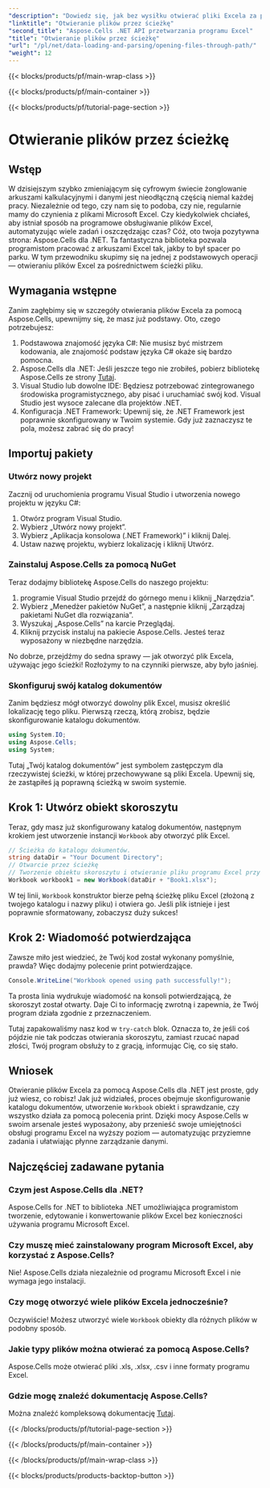 ```yaml
---
"description": "Dowiedz się, jak bez wysiłku otwierać pliki Excela za pomocą Aspose.Cells dla .NET, korzystając ze szczegółowego przewodnika krok po kroku."
"linktitle": "Otwieranie plików przez ścieżkę"
"second_title": "Aspose.Cells .NET API przetwarzania programu Excel"
"title": "Otwieranie plików przez ścieżkę"
"url": "/pl/net/data-loading-and-parsing/opening-files-through-path/"
"weight": 12
---
```


{{< blocks/products/pf/main-wrap-class >}}

{{< blocks/products/pf/main-container >}}

{{< blocks/products/pf/tutorial-page-section >}}

# Otwieranie plików przez ścieżkę

## Wstęp
W dzisiejszym szybko zmieniającym się cyfrowym świecie żonglowanie arkuszami kalkulacyjnymi i danymi jest nieodłączną częścią niemal każdej pracy. Niezależnie od tego, czy nam się to podoba, czy nie, regularnie mamy do czynienia z plikami Microsoft Excel. Czy kiedykolwiek chciałeś, aby istniał sposób na programowe obsługiwanie plików Excel, automatyzując wiele zadań i oszczędzając czas? Cóż, oto twoja pozytywna strona: Aspose.Cells dla .NET. Ta fantastyczna biblioteka pozwala programistom pracować z arkuszami Excel tak, jakby to był spacer po parku. W tym przewodniku skupimy się na jednej z podstawowych operacji — otwieraniu plików Excel za pośrednictwem ścieżki pliku.
## Wymagania wstępne
 
Zanim zagłębimy się w szczegóły otwierania plików Excela za pomocą Aspose.Cells, upewnijmy się, że masz już podstawy. Oto, czego potrzebujesz:
1. Podstawowa znajomość języka C#: Nie musisz być mistrzem kodowania, ale znajomość podstaw języka C# okaże się bardzo pomocna.
2. Aspose.Cells dla .NET: Jeśli jeszcze tego nie zrobiłeś, pobierz bibliotekę Aspose.Cells ze strony [Tutaj](https://releases.aspose.com/cells/net/).
3. Visual Studio lub dowolne IDE: Będziesz potrzebować zintegrowanego środowiska programistycznego, aby pisać i uruchamiać swój kod. Visual Studio jest wysoce zalecane dla projektów .NET.
4. Konfiguracja .NET Framework: Upewnij się, że .NET Framework jest poprawnie skonfigurowany w Twoim systemie.
Gdy już zaznaczysz te pola, możesz zabrać się do pracy!
## Importuj pakiety
### Utwórz nowy projekt
Zacznij od uruchomienia programu Visual Studio i utworzenia nowego projektu w języku C#:
1. Otwórz program Visual Studio.
2. Wybierz „Utwórz nowy projekt”.
3. Wybierz „Aplikacja konsolowa (.NET Framework)” i kliknij Dalej.
4. Ustaw nazwę projektu, wybierz lokalizację i kliknij Utwórz.
### Zainstaluj Aspose.Cells za pomocą NuGet
Teraz dodajmy bibliotekę Aspose.Cells do naszego projektu:
1. programie Visual Studio przejdź do górnego menu i kliknij „Narzędzia”.
2. Wybierz „Menedżer pakietów NuGet”, a następnie kliknij „Zarządzaj pakietami NuGet dla rozwiązania”.
3. Wyszukaj „Aspose.Cells” na karcie Przeglądaj.
4. Kliknij przycisk instaluj na pakiecie Aspose.Cells. 
Jesteś teraz wyposażony w niezbędne narzędzia.

No dobrze, przejdźmy do sedna sprawy — jak otworzyć plik Excela, używając jego ścieżki! Rozłożymy to na czynniki pierwsze, aby było jaśniej.
### Skonfiguruj swój katalog dokumentów
Zanim będziesz mógł otworzyć dowolny plik Excel, musisz określić lokalizację tego pliku. Pierwszą rzeczą, którą zrobisz, będzie skonfigurowanie katalogu dokumentów.

```csharp
using System.IO;
using Aspose.Cells;
using System;
```

Tutaj „Twój katalog dokumentów” jest symbolem zastępczym dla rzeczywistej ścieżki, w której przechowywane są pliki Excela. Upewnij się, że zastąpiłeś ją poprawną ścieżką w swoim systemie. 
## Krok 1: Utwórz obiekt skoroszytu 
Teraz, gdy masz już skonfigurowany katalog dokumentów, następnym krokiem jest utworzenie instancji `Workbook` aby otworzyć plik Excel.

```csharp
// Ścieżka do katalogu dokumentów.
string dataDir = "Your Document Directory";
// Otwarcie przez ścieżkę
// Tworzenie obiektu skoroszytu i otwieranie pliku programu Excel przy użyciu ścieżki pliku
Workbook workbook1 = new Workbook(dataDir + "Book1.xlsx");
```

W tej linii, `Workbook` konstruktor bierze pełną ścieżkę pliku Excel (złożoną z twojego katalogu i nazwy pliku) i otwiera go. Jeśli plik istnieje i jest poprawnie sformatowany, zobaczysz duży sukces!
## Krok 2: Wiadomość potwierdzająca
Zawsze miło jest wiedzieć, że Twój kod został wykonany pomyślnie, prawda? Więc dodajmy polecenie print potwierdzające.

```csharp
Console.WriteLine("Workbook opened using path successfully!");
```

Ta prosta linia wydrukuje wiadomość na konsoli potwierdzającą, że skoroszyt został otwarty. Daje Ci to informację zwrotną i zapewnia, że Twój program działa zgodnie z przeznaczeniem.

Tutaj zapakowaliśmy nasz kod w `try-catch` blok. Oznacza to, że jeśli coś pójdzie nie tak podczas otwierania skoroszytu, zamiast rzucać napad złości, Twój program obsłuży to z gracją, informując Cię, co się stało.
## Wniosek
Otwieranie plików Excela za pomocą Aspose.Cells dla .NET jest proste, gdy już wiesz, co robisz! Jak już widziałeś, proces obejmuje skonfigurowanie katalogu dokumentów, utworzenie `Workbook` obiekt i sprawdzanie, czy wszystko działa za pomocą polecenia print. Dzięki mocy Aspose.Cells w swoim arsenale jesteś wyposażony, aby przenieść swoje umiejętności obsługi programu Excel na wyższy poziom — automatyzując przyziemne zadania i ułatwiając płynne zarządzanie danymi.
## Najczęściej zadawane pytania
### Czym jest Aspose.Cells dla .NET?
Aspose.Cells for .NET to biblioteka .NET umożliwiająca programistom tworzenie, edytowanie i konwertowanie plików Excel bez konieczności używania programu Microsoft Excel.
### Czy muszę mieć zainstalowany program Microsoft Excel, aby korzystać z Aspose.Cells?
Nie! Aspose.Cells działa niezależnie od programu Microsoft Excel i nie wymaga jego instalacji.
### Czy mogę otworzyć wiele plików Excela jednocześnie?
Oczywiście! Możesz utworzyć wiele `Workbook` obiekty dla różnych plików w podobny sposób.
### Jakie typy plików można otwierać za pomocą Aspose.Cells?
Aspose.Cells może otwierać pliki .xls, .xlsx, .csv i inne formaty programu Excel.
### Gdzie mogę znaleźć dokumentację Aspose.Cells?
Można znaleźć kompleksową dokumentację [Tutaj](https://reference.aspose.com/cells/net/).

{{< /blocks/products/pf/tutorial-page-section >}}

{{< /blocks/products/pf/main-container >}}

{{< /blocks/products/pf/main-wrap-class >}}

{{< blocks/products/products-backtop-button >}}